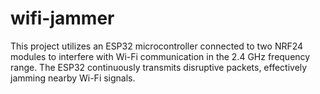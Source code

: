# wifi-jammer
This project utilizes an ESP32 microcontroller connected to two NRF24 modules to interfere with Wi-Fi communication in the 2.4 GHz frequency range. The ESP32 continuously transmits disruptive packets, effectively jamming nearby Wi-Fi signals.

